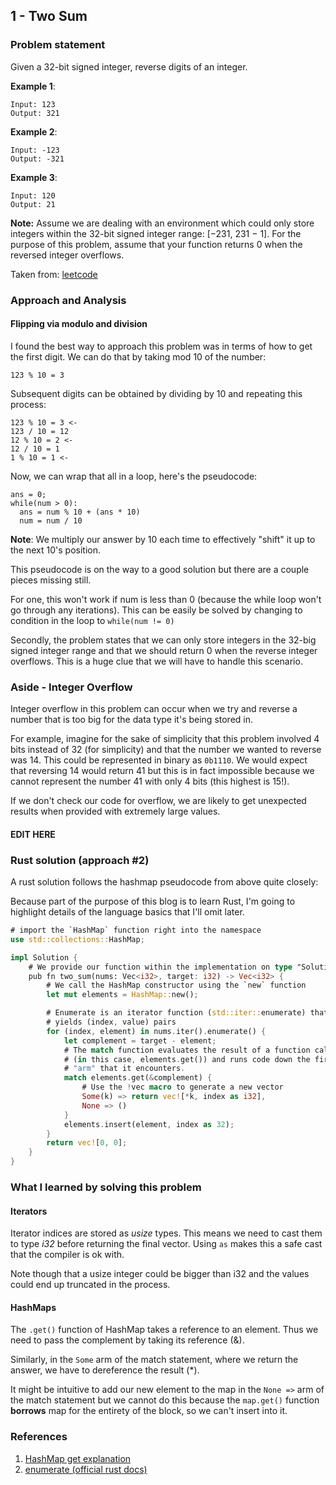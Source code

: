 ## 1 - Two Sum

### Problem statement
Given a 32-bit signed integer, reverse digits of an integer.

**Example 1**:

```
Input: 123
Output: 321
```

**Example 2**:

```
Input: -123
Output: -321
```

**Example 3**:

```
Input: 120
Output: 21
```

**Note:**
Assume we are dealing with an environment which could only store
integers within the 32-bit signed integer range: [−231,  231 − 1].
For the purpose of this problem, assume that your function returns
0 when the reversed integer overflows.

Taken from:
[leetcode](https://leetcode.com/problems/reverse-integer/)

### Approach and Analysis

#### Flipping via modulo and division
I found the best way to approach this problem was in terms of
how to get the first digit. We can do that by taking mod 10
of the number:

`123 % 10 = 3`

Subsequent digits can be obtained by dividing by 10 and repeating
this process:

```
123 % 10 = 3 <-
123 / 10 = 12
12 % 10 = 2 <-
12 / 10 = 1
1 % 10 = 1 <-
```

Now, we can wrap that all in a loop, here's the pseudocode:

```
ans = 0;
while(num > 0):
  ans = num % 10 + (ans * 10)
  num = num / 10
```

**Note**: We multiply our answer by 10 each time to effectively
"shift" it up to the next 10's position.

This pseudocode is on the way to a good solution but there are
a couple pieces missing still.

For one, this won't work if num is less than 0 (because the while
loop won't go through any iterations). This can be easily be solved
by changing to condition in the loop to `while(num != 0)`

Secondly, the problem states that we can only store integers in the
32-big signed integer range and that we should return 0 when the
reverse integer overflows. This is a huge clue that we will have to
handle this scenario.

### Aside - Integer Overflow
Integer overflow in this problem can occur when we try and reverse
a number that is too big for the data type it's being stored in.

For example, imagine for the sake of simplicity that this problem
involved 4 bits instead of 32 (for simplicity) and that the number
we wanted to reverse was 14. This could be represented in binary as
`0b1110`. We would expect that reversing 14 would return 41 but this
is in fact impossible because we cannot represent the number 41 with
only 4 bits (this highest is 15!).

If we don't check our code for overflow, we are likely to get
unexpected results when provided with extremely large values.

#### EDIT HERE

### Rust solution (approach #2)

A rust solution follows the hashmap pseudocode from above
quite closely:

Because part of the purpose of this blog is to learn Rust,
I'm going to highlight details of the language basics that
I'll omit later.

```Rust
# import the `HashMap` function right into the namespace
use std::collections::HashMap;

impl Solution {
	# We provide our function within the implementation on type "Solution"
	pub fn two_sum(nums: Vec<i32>, target: i32) -> Vec<i32> {
		# We call the HashMap constructor using the `new` function
		let mut elements = HashMap::new();

		# Enumerate is an iterator function (std::iter::enumerate) that
		# yields (index, value) pairs
		for (index, element) in nums.iter().enumerate() {
			let complement = target - element;
			# The match function evaluates the result of a function call
			# (in this case, elements.get()) and runs code down the first
			# "arm" that it encounters.
			match elements.get(&complement) {
				# Use the !vec macro to generate a new vector
				Some(k) => return vec![*k, index as i32],
				None => ()
			}
			elements.insert(element, index as 32);
		}
		return vec![0, 0];
	}
}
```

### What I learned by solving this problem

#### Iterators

Iterator indices are stored as *usize* types. This means we need to cast
them to type *i32* before returning the final vector. Using `as` makes this
a safe cast that the compiler is ok with.

Note though that a usize integer could be bigger than i32 and the values could
end up truncated in the process.

#### HashMaps

The `.get()` function of HashMap takes a reference to an element. Thus
we need to pass the complement by taking its reference (&).

Similarly, in the `Some` arm of the match statement, where we return
the answer, we have to dereference the result (*).

It might be intuitive to add our new element to the map in the `None =>` arm
of the match statement but we cannot do this because the `map.get()` function
**borrows** map for the entirety of the block, so we can't insert into it.

### References
1. [HashMap get explanation](https://stackoverflow.com/questions/41423809/create-a-hashmapi32-i32-in-rust)
2. [enumerate (official rust docs)](https://doc.rust-lang.org/core/iter/trait.Iterator.html#method.enumerate)
